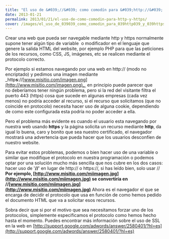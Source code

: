 ```yaml
---
title: "El uso de &#039;//&#039; como comodín para &#039;http://&#039; y &#039;https://&#039;"
date: 2013-01-21
permalink: 2013/01/21/el-uso-de-como-comodin-para-http-y-https/
cover: /images/el_uso_de_039039_como_comodin_para_039http039_y_039https039.jpg
---
```

Crear una web que pueda ser navegable mediante http y https normalmente supone tener algún tipo de variable  o modificador en el lenguaje que genere la salida HTML del website, por ejemplo PHP para que las peticiones de los recursos, como CSS, JS, imágenes, etc se realicen mediante el protocolo correcto.

Por ejemplo si estamos navegando por una web en http:// (modo no encriptado) y pedimos una imagen mediante _http**s**://[www.misitio.com/imagen.png](http://www.misitio.com/imagen.png)_  en principio puede parecer que no deberíamos tener ningún problema, pero si la red del visitante filtra el puerto 443 (https) cosa que sucede en algunas empresas (cada vez menos) no podría acceder al recurso, si el recurso que solicitamos (que no coincide en protocolo) necesita hacer uso de alguna cookie, dependiendo de como este configurada esta podría no poder acceder a ella.

Pero el problema más evidente es cuando el usuario esta navegando por nuestra web usando **https** y la página solicita un recurso mediante **http**, da igual lo buena, caro y bonito que sea nuestro certificado, el navegador mostrará una advertencia que pueda hacer que los usuarios desconfíen de nuestro website.

Para evitar estos problemas, podemos o bien hacer uso de una variable o similar que modifique el protocolo en nuestra programación o podemos optar por una solución mucho más sencilla que nos cubre en los dos casos: hacer uso de '**//**' en lugar de http:// o https://, si has leído bien, solo usar // **Por ejemplo, [http://www.misitio.com/miimagen.jpg](http://www.misitio.com/miimagen.jpg) se convertiría en //[www.misitio.com/miimagen.jpg](http://www.misitio.com/miimagen.jpg)** Ahora es el navegador el que se encarga de decidir el protocolo que usa en función de como hemos pedido el documento HTML que va a solicitar esos recursos.

Sobra decir que si por el motivo que sea necesitamos forzar uno de los protocolos, simplemente especificamos el protocolo como hemos hecho hasta el momento. Puedes encontrar más información sobre el uso de SSL en la web en [http://support.google.com/adwords/answer/2580401/?hl=es](http://support.google.com/adwords/answer/2580401/?hl=es)
